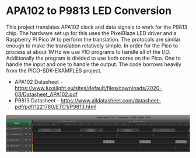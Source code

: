 APA102 to P9813 LED Conversion
==============================

This project translates APA102 clock and data signals to work for the P9813 chip.  The hardware set up for this uses the PixelBlaze LED driver and a Raspberry Pi Pico W to perform the translation.  The protocols are similar enough to make the translation relatively simple.  In order for the Pico to process at about 1MHz we use PIO programs to handle all of the I/O.  Additionally the program is divided to use both cores on the Pico.  One to handle the input and one to handle the output. The code borrows heavily from the PICO-SDK-EXAMPLES project.


- APA102 Datasheet - https://www.luxalight.eu/sites/default/files/downloads/2020-03/Datasheet_APA102.pdf
- P9813 Datasheet - https://www.alldatasheet.com/datasheet-pdf/pdf/1221780/ETC1/P9813.html


![Alt text](logic_screenshot.jpg?raw=true "Conversion")